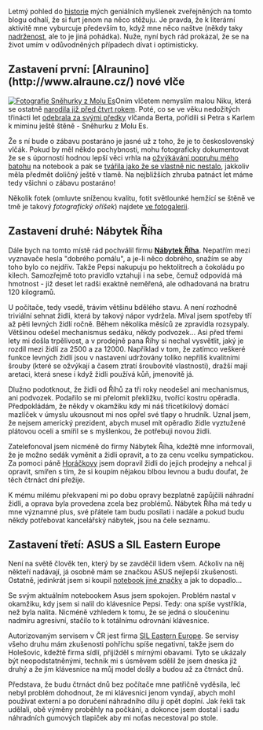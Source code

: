 <!-- dcterms:identifier = riderweblog#187 -->
<!-- dcterms:title = Abych jenom nenadával... -->
<!-- dcterms:abstract = Trocha optimistického náhledu do života -->
<!-- np9:categoryId = 1 -->
<!-- x4w:category = Koně -->
<!-- np9:authorId = 1 -->
<!-- np9:authorEmail = michal.valasek@altairis.cz -->
<!-- dcterms:creator = Michal Altair Valášek -->
<!-- dcterms:created = 2004-12-11T04:22:08.503+01:00 -->
<!-- dcterms:dateAccepted = 2004-12-11T04:22:08.503+01:00 -->

Letmý pohled do [historie](/Archive.aspx) mých geniálních myšlenek zveřejněných na tomto blogu odhalí, že si furt jenom na něco stěžuju. Je pravda, že k literární aktivitě mne vyburcuje především to, když mne něco naštve (někdy taky [nadrženost](http://www.bdsm.cz/Search.aspx?text=falko&idx=a), ale to je jiná pohádka). Nuže, nyní bych rád prokázal, že se na život umím v odůvodněných případech dívat i optimisticky.
 <h2>Zastavení první: [Alraunino](http://www.alraune.cz/) nové vlče</h2> 

[![Fotografie Sněhurky z Molu Es](http://gallery.rider.cz/esta/snehurka/20041210_prvni_setkani/20041210-172538-0000.jpg?w=253&h=300 "Takhle vypadá pětitýdenní štěně československého vlčáka")](http://gallery.rider.cz/esta/snehurka/20041210_prvni_setkani/default.xhtml)Oním vlčetem nemyslím malou Niku, která se ostatně [narodila již před čtvrt rokem](http://weblog.alraune.cz/entry/article-20040925.aspx). Poté, co se ve věku nedožitých třinácti let [odebrala za svými předky](http://weblog.alraune.cz/entry/article-20041004.aspx) vlčanda Berta, pořídili si Petra s Karlem k miminu ještě štěně - Sněhurku z Molu Es.

Že s ní bude o zábavu postaráno je jasné už z toho, že je to československý vlčák. Pokud by měl někdo pochybnosti, mohu fotograficky dokumentovat že se s úporností hodnou lepší věci vrhla na [ožvýkávání popruhu mého batohu](http://gallery.rider.cz/esta/snehurka/20041210_prvni_setkani/20041210-172824-0000.jpg.xhtml) na notebook a pak se [tvářila jako že se vlastně nic nestalo](http://gallery.rider.cz/esta/snehurka/20041210_prvni_setkani/20041210-172832-0000.jpg.xhtml), jakkoliv měla předmět doličný ještě v tlamě. Na nejbližších zhruba patnáct let máme tedy všichni o zábavu postaráno!

Několik fotek (omluvte sníženou kvalitu, fotit světlounké hemžící se štěně ve tmě je takový <em>fotografický oříšek</em>) najdete [ve fotogalerii](http://gallery.rider.cz/esta/snehurka/20041210_prvni_setkani/default.xhtml).
 <h2>Zastavení druhé: Nábytek Říha</h2> 

Dále bych na tomto místě rád pochválil firmu <strong>[Nábytek Říha](http://www.nabytekriha.cz/)</strong>. Nepatřím mezi vyznavače hesla "dobrého pomálu", a je-li něco dobrého, snažím se aby toho bylo co nejdřív. Takže Pepsi nakupuju po hektolitrech a čokoládu po kilech. Samozřejmě toto pravidlo vztahuji i na sebe, čemuž odpovídá má hmotnost - již deset let radši exaktně neměřená, ale odhadovaná na bratru 120 kilogramů.

U počítače, tedy vsedě, trávím většinu bdělého stavu. A není rozhodně triviální sehnat židli, která by takový nápor vydržela. Míval jsem spotřeby tří až pěti levných židlí ročně. Během několika měsíců ze zpravidla rozsypaly. Většinou odešel mechanismus sedáku, někdy podvozek... Asi před třemi lety mi došla trpělivost, a v prodejně pana Říhy si nechal vysvětlit, jaký je rozdíl mezi židlí za 2500 a za 12000. Například v tom, že zatímco veškeré funkce levných židlí jsou v nastavení udržovány toliko nepříliš kvalitními šrouby (které se ožvýkají a časem ztratí šroubovité vlastnosti), dražší mají aretaci, která snese i když židli používá kůň, jmenovitě já.

Dlužno podotknout, že židli od Říhů za tři roky neodešel ani mechanismus, ani podvozek. Podařilo se mi přelomit překližku, tvořící kostru opěradla. Předpokládám, že někdy v okamžiku kdy mi náš třicetikilový domácí mazlíček v úmyslu ukousnout mi nos opřel své tlapy o hrudník. Uznal jsem, že nejsem americký prezident, abych musel mít opěradlo židle vyztužené plátovou ocelí a smířil se s myšlenkou, že potřebuji novou židli.

Zatelefonoval jsem nicméně do firmy Nábytek Říha, kdežtě mne informovali, že je možno sedák vyměnit a židli opravit, a to za cenu vcelku sympatickou. Za pomoci páně [Horáčkovy](http://www.rebel-kuze.cz/) jsem dopravil židli do jejich prodejny a nehcal ji opravit, smířen s tím, že si koupím nějakou blbou levnou a budu doufat, že těch čtrnáct dní přežije.

K mému milému překvapení mi po dobu opravy bezplatně zapůjčili náhradní židli, a oprava byla provedena zcela bez problémů. Nábytek Říha má tedy u mne významné plus, své přátele tam budu posílati i nadále a pokud budu někdy potřebovat kancelářský nábytek, jsou na čele seznamu.
 <h2>Zastavení třetí: ASUS a SIL Eastern Europe</h2> 

Není na světě člověk ten, který by se zavděčil lidem všem. Ačkoliv na něj někteří nadávají, já osobně mám se značkou ASUS nejlepší zkušenosti. Ostatně, jedinkrát jsem si koupil [notebook jiné značky](/entry/article-20040310.aspx) a jak to dopadlo...

Se svým aktuálním notebookem Asus jsem spokojen. Problém nastal v okamžiku, kdy jsem si nalil do klávesnice Pepsi. Tedy: ona spíše vystříkla, než byla nalita. Nicméně vzhledem k tomu, že se jedná o sloučeninu nadmíru agresivní, stačilo to k totálnímu odrovnání klávesnice.

Autorizovaným servisem v ČR jest firma [SIL Eastern Europe](http://www.sil.cz/). Se servisy všeho druhu mám zkušenosti pohříchu spíše negativní, takže jsem do Holešovic, kdežtě firma sídlí, přijížděl s mírnými obavami. Tyto se ukázaly být neopodstatněnými, technik mi s úsměvem sdělil že jsem dneska již druhý a že jim klávesnice na můj model došly a budou až za čtrnáct dnů. 

Představa, že budu čtrnáct dnů bez počítače mne patřičně vyděsila, leč nebyl problém dohodnout, že mi klávesnici jenom vyndají, abych mohl používat externí a po doručení náhradního dílu ji opět doplní. Jak řekli tak udělali, obě výměny proběhly na počkání, a dokonce jsem dostal i sadu náhradních gumových tlapiček aby mi noťas necestoval po stole.